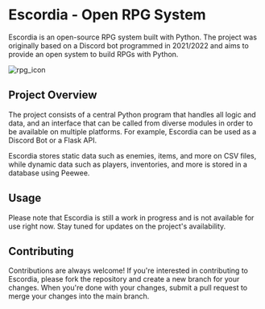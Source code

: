 # Escordia - Open RPG System

Escordia is an open-source RPG system built with Python. The project was originally based on a Discord bot programmed in 2021/2022 and aims to provide an open system to build RPGs with Python.

![rpg_icon](https://user-images.githubusercontent.com/75074498/233842763-3ad5c2fe-106e-41f0-b7a7-cf98d3abc7d1.png)

## Project Overview

The project consists of a central Python program that handles all logic and data, and an interface that can be called from diverse modules in order to be available on multiple platforms. For example, Escordia can be used as a Discord Bot or a Flask API.

Escordia stores static data such as enemies, items, and more on CSV files, while dynamic data such as players, inventories, and more is stored in a database using Peewee.

## Usage

Please note that Escordia is still a work in progress and is not available for use right now. Stay tuned for updates on the project's availability.

## Contributing

Contributions are always welcome! If you're interested in contributing to Escordia, please fork the repository and create a new branch for your changes. When you're done with your changes, submit a pull request to merge your changes into the main branch.
